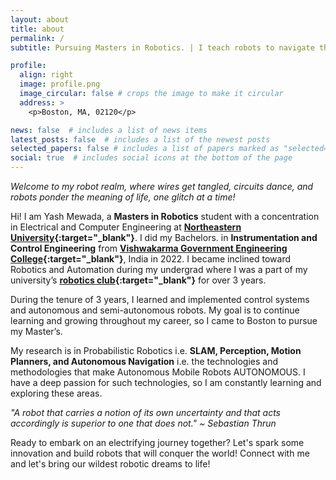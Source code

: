 ```yaml
---
layout: about
title: about
permalink: /
subtitle: Pursuing Masters in Robotics. | I teach robots to navigate the world.

profile:
  align: right
  image: profile.png
  image_circular: false # crops the image to make it circular
  address: >
    <p>Boston, MA, 02120</p>

news: false  # includes a list of news items
latest_posts: false  # includes a list of the newest posts
selected_papers: false # includes a list of papers marked as "selected={true}"
social: true  # includes social icons at the bottom of the page
---
```


*Welcome to my robot realm, where wires get tangled, circuits dance, and robots ponder the meaning of life, one glitch at a time!*

Hi! I am Yash Mewada, a **Masters in Robotics** student with a concentration in Electrical and Computer Engineering at **[Northeastern University](https://graduate.northeastern.edu/program/master-of-science-in-robotics-17772/){:target="\_blank"}**. I did my Bachelors. in **Instrumentation and Control Engineering** from **[Vishwakarma Government Engineering College](https://vgecg.ac.in/){:target="\_blank"}**, India in 2022. I became inclined toward Robotics and Automation during my undergrad where I was a part of my university’s **[robotics club](https://www.gturoboticsclub.in/){:target="\_blank"}** for over 3 years.


During the tenure of 3 years, I learned and implemented control systems and autonomous and semi-autonomous robots. My goal is to continue learning and growing throughout my career, so I came to Boston to pursue my Master’s.


My research is in Probabilistic Robotics i.e. **SLAM, Perception, Motion Planners, and Autonomous Navigation** i.e. the technologies and methodologies that make Autonomous Mobile Robots AUTONOMOUS.
I have a deep passion for such technologies, so I am constantly learning and exploring these areas.


*"A robot that carries a notion of its own uncertainty and that acts accordingly is superior to one that does not." ~ Sebastian Thrun*


Ready to embark on an electrifying journey together? Let's spark some innovation and build robots that will conquer the world! Connect with me and let's bring our wildest robotic dreams to life!
